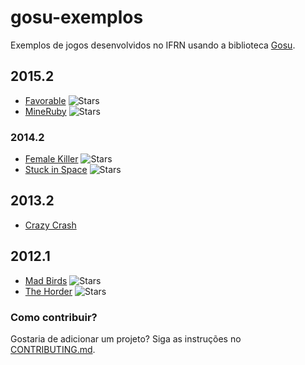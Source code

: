 # gosu-exemplos

Exemplos de jogos desenvolvidos no IFRN usando a biblioteca [Gosu](https://github.com/gosu/gosu).

## 2015.2

- [Favorable](https://github.com/Evandson/favorable-gosu) ![Stars](https://img.shields.io/github/stars/Evandson/favorable-gosu.png?style=social&label=★ "Favorable")
- [MineRuby](https://github.com/ric-luiz/mineRuby) ![Stars](https://img.shields.io/github/stars/ric-luiz/mineRuby.png?style=social&label=★ "MineRuby")

### 2014.2

- [Female Killer](https://github.com/leisiamedeiros/FemaleKillerRUBY) ![Stars](https://img.shields.io/github/stars/leisiamedeiros/FemaleKillerRUBY.png?style=social&label=★ "Female Killer")
- [Stuck in Space](https://github.com/hayssac/StuckInSpace) ![Stars](https://img.shields.io/github/stars/hayssac/StuckInSpace.png?style=social&label=★ "Stuck in Space")


## 2013.2

- [Crazy Crash](20132/crazycrash)

## 2012.1

- [Mad Birds](https://github.com/jamillosantos/tfprog2012.1) ![Stars](https://img.shields.io/github/stars/jamillosantos/tfprog2012.1.png?style=social&label=★ "Mad Birds")
- [The Horder](https://github.com/JoabMendes/theHorder) ![Stars](https://img.shields.io/github/stars/JoabMendes/theHorder.png?style=social&label=★ "Mad Birds")

### Como contribuir?

Gostaria de adicionar um projeto? Siga as instruções no [CONTRIBUTING.md](CONTRIBUTING.md).
